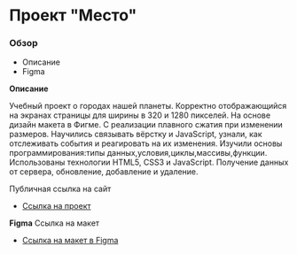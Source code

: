 # Проект "Место"

### Обзор
* Описание
* Figma

**Описание**

 Учебный проект о городах нашей планеты. Корректно отображающийся на экранах  страницы для ширины в 320 и 1280 пикселей. На основе дизайн макета в Фигме. С реализации плавного сжатия при изменении размеров. Научились связывать вёрстку и JavaScript, узнали, как отслеживать события и реагировать на их изменения.
 Изучили основы программирования:типы данных,условия,циклы,массивы,функции.
 Использованы технологии HTML5, CSS3 и JavaScript. Получение данных от сервера, обновление, добавление и удаление.

 Публичная ссылка на сайт
 * [Ссылка на проект](https://alevtinakat.github.io/mesto/index.html)



**Figma**
Ссылка на макет
* [Ссылка на макет в Figma](https://www.figma.com/file/nlYpT4VhFiwimn2YlncrcF/JavaScript.-Sprint-5?node-id=0%3A1)
